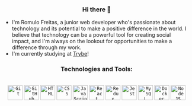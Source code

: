 <h3 align="center"> Hi there 👋 </h3>

- I'm Romulo Freitas, a junior web developer who's passionate about technology and its potential to make a positive difference in the world. I believe that technology can be a powerful tool for creating social impact, and I'm always on the lookout for opportunities to make a difference through my work.
- I'm currently studying at [Trybe](https://www.betrybe.com/)!

<h3 align="center"> Technologies and Tools: </h3>
<br>
   <div align="center">
    <code><a href="https://git-scm.com/"><img width="40px" src="https://cdn.jsdelivr.net/gh/devicons/devicon/icons/git/git-original.svg" alt="Git" title="Git"/></a></code>
    <code><a href="https://github.com/"><img width="40px" src="https://cdn.jsdelivr.net/gh/devicons/devicon/icons/github/github-original.svg" alt="GitHub" title="GitHub"/></a></code>
    <code><a href="https://en.wikipedia.org/wiki/HTML"><img width="40px" src="https://cdn.jsdelivr.net/gh/devicons/devicon/icons/html5/html5-original-wordmark.svg" alt="HTML" title = "HTML5"/></a></code>
    <code><a href="https://www.css3.com/"><img width="40px" src="https://cdn.jsdelivr.net/gh/devicons/devicon/icons/css3/css3-original-wordmark.svg" alt="CSS" title = "CSS3"/></a></code>
    <code><a href="https://www.javascript.com/"><img width="40px" src="https://cdn.jsdelivr.net/gh/devicons/devicon/icons/javascript/javascript-original.svg" alt="JavaScript" title="JavaScript"/></a></code>
    <code><a href="https://react.dev/"><img width="40px" src="https://cdn.jsdelivr.net/gh/devicons/devicon/icons/github/github-original.svg" alt="React" title="React"/></a></code>
    <code><a href="https://redux.js.org/"><img width="40px" src="https://cdn.jsdelivr.net/gh/devicons/devicon/icons/redux/redux-original.svg" alt="Redux" title="Redux"/></a></code>
    <code><a href="https://jestjs.io/"><img width="40px" src="https://cdn.jsdelivr.net/gh/devicons/devicon/icons/jest/jest-plain.svg" alt="Jest" title="Jest"/></a></code>
    <code><a href="https://www.mysql.com/"><img width="40px" src="https://cdn.jsdelivr.net/gh/devicons/devicon/icons/mysql/mysql-original.svg" alt="MySQL" title="MySQL"/></a></code>
    <code><a href="https://www.docker.com/"><img width="40px" src="https://cdn.jsdelivr.net/gh/devicons/devicon/icons/docker/docker-original.svg" alt="Docker" title="Docker"/></a></code>
    <code><a href="https://nodejs.org/"><img width="40px" src="https://cdn.jsdelivr.net/gh/devicons/devicon/icons/nodejs/nodejs-original-wordmark.svg" alt="NodeJS" title="NodeJS"/></a></code>
   </div>


<!--
**romulorfreitas/romulorfreitas** is a ✨ _special_ ✨ repository because its `README.md` (this file) appears on your GitHub profile.



Here are some ideas to get you started:

- 🔭 I’m currently working on ...
- 🌱 I’m currently learning ...
- 👯 I’m looking to collaborate on ...
- 🤔 I’m looking for help with ...
- 💬 Ask me about ...
- 📫 How to reach me: ...
- 😄 Pronouns: ...
- ⚡ Fun fact: ...
-->
